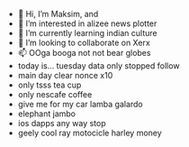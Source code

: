 - 👋 Hi, I’m Maksim, and
- 👀 I’m interested in alizee news plotter
- 🌱 I’m currently learning indian culture
- 💞️ I’m looking to collaborate on Xerx
- 📫 OOga booga not not bear globes
- today is... tuesday data only stopped follow
- main day clear nonce x10
- only tsss tea cup
- only nescafe coffee
- give me for my car lamba galardo
- elephant jambo
- ios dapps any way stop
- geely cool ray motocicle harley money
